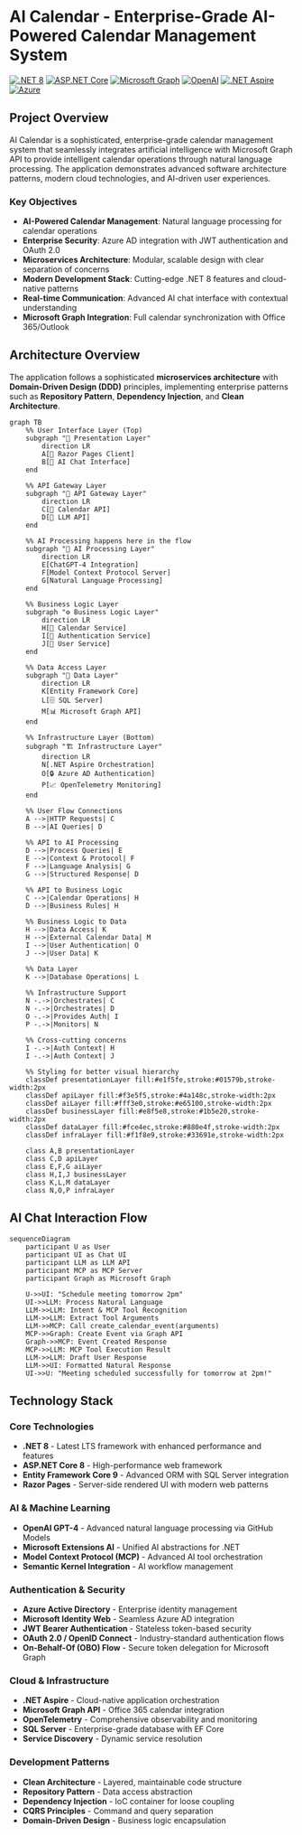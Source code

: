 # AI Calendar - Enterprise-Grade AI-Powered Calendar Management System

[![.NET 8](https://img.shields.io/badge/.NET-8.0-512BD4?style=flat-square)](https://dotnet.microsoft.com/download/dotnet/8.0)
[![ASP.NET Core](https://img.shields.io/badge/ASP.NET%20Core-8.0-512BD4?style=flat-square)](https://docs.microsoft.com/aspnet/core)
[![Microsoft Graph](https://img.shields.io/badge/Microsoft%20Graph-API-0078D4?style=flat-square)](https://docs.microsoft.com/graph)
[![OpenAI](https://img.shields.io/badge/OpenAI-GPT--4-00A67E?style=flat-square)](https://openai.com)
[![.NET Aspire](https://img.shields.io/badge/.NET%20Aspire-9.3-512BD4?style=flat-square)](https://docs.microsoft.com/dotnet/aspire)
[![Azure](https://img.shields.io/badge/Azure%20AD-Authentication-0078D4?style=flat-square)](https://azure.microsoft.com/services/active-directory)

## Project Overview

AI Calendar is a sophisticated, enterprise-grade calendar management system that seamlessly integrates artificial intelligence with Microsoft Graph API to provide intelligent calendar operations through natural language processing. The application demonstrates advanced software architecture patterns, modern cloud technologies, and AI-driven user experiences.

### Key Objectives

- **AI-Powered Calendar Management**: Natural language processing for calendar operations
- **Enterprise Security**: Azure AD integration with JWT authentication and OAuth 2.0
- **Microservices Architecture**: Modular, scalable design with clear separation of concerns
- **Modern Development Stack**: Cutting-edge .NET 8 features and cloud-native patterns
- **Real-time Communication**: Advanced AI chat interface with contextual understanding
- **Microsoft Graph Integration**: Full calendar synchronization with Office 365/Outlook

## Architecture Overview

The application follows a sophisticated **microservices architecture** with **Domain-Driven Design (DDD)** principles, implementing enterprise patterns such as **Repository Pattern**, **Dependency Injection**, and **Clean Architecture**.

```mermaid
graph TB
    %% User Interface Layer (Top)
    subgraph "🎨 Presentation Layer"
        direction LR
        A[📱 Razor Pages Client]
        B[💬 AI Chat Interface]
    end
    
    %% API Gateway Layer
    subgraph "🚪 API Gateway Layer"
        direction LR
        C[📅 Calendar API]
        D[🤖 LLM API]
    end
    
    %% AI Processing happens here in the flow
    subgraph "🧠 AI Processing Layer"
        direction LR
        E[ChatGPT-4 Integration]
        F[Model Context Protocol Server]
        G[Natural Language Processing]
    end
    
    %% Business Logic Layer
    subgraph "⚙️ Business Logic Layer"
        direction LR
        H[📅 Calendar Service]
        I[🔐 Authentication Service]
        J[👤 User Service]
    end
    
    %% Data Access Layer
    subgraph "💾 Data Layer"
        direction LR
        K[Entity Framework Core]
        L[🗄️ SQL Server]
        M[📊 Microsoft Graph API]
    end
    
    %% Infrastructure Layer (Bottom)
    subgraph "🏗️ Infrastructure Layer"
        direction LR
        N[.NET Aspire Orchestration]
        O[🔒 Azure AD Authentication]
        P[📈 OpenTelemetry Monitoring]
    end
    
    %% User Flow Connections
    A -->|HTTP Requests| C
    B -->|AI Queries| D
    
    %% API to AI Processing
    D -->|Process Queries| E
    E -->|Context & Protocol| F
    F -->|Language Analysis| G
    G -->|Structured Response| D
    
    %% API to Business Logic
    C -->|Calendar Operations| H
    D -->|Business Rules| H
    
    %% Business Logic to Data
    H -->|Data Access| K
    H -->|External Calendar Data| M
    I -->|User Authentication| O
    J -->|User Data| K
    
    %% Data Layer
    K -->|Database Operations| L
    
    %% Infrastructure Support
    N -.->|Orchestrates| C
    N -.->|Orchestrates| D
    O -.->|Provides Auth| I
    P -.->|Monitors| N
    
    %% Cross-cutting concerns
    I -.->|Auth Context| H
    I -.->|Auth Context| J
    
    %% Styling for better visual hierarchy
    classDef presentationLayer fill:#e1f5fe,stroke:#01579b,stroke-width:2px
    classDef apiLayer fill:#f3e5f5,stroke:#4a148c,stroke-width:2px
    classDef aiLayer fill:#fff3e0,stroke:#e65100,stroke-width:2px
    classDef businessLayer fill:#e8f5e8,stroke:#1b5e20,stroke-width:2px
    classDef dataLayer fill:#fce4ec,stroke:#880e4f,stroke-width:2px
    classDef infraLayer fill:#f1f8e9,stroke:#33691e,stroke-width:2px
    
    class A,B presentationLayer
    class C,D apiLayer
    class E,F,G aiLayer
    class H,I,J businessLayer
    class K,L,M dataLayer
    class N,O,P infraLayer
```

## AI Chat Interaction Flow

```mermaid
sequenceDiagram
    participant U as User
    participant UI as Chat UI
    participant LLM as LLM API
    participant MCP as MCP Server
    participant Graph as Microsoft Graph
    
    U->>UI: "Schedule meeting tomorrow 2pm"
    UI->>LLM: Process Natural Language
    LLM->>LLM: Intent & MCP Tool Recognition
    LLM->>LLM: Extract Tool Arguments
    LLM->>MCP: Call create_calendar_event(arguments)
    MCP->>Graph: Create Event via Graph API
    Graph->>MCP: Event Created Response
    MCP->>LLM: MCP Tool Execution Result
    LLM->>LLM: Draft User Response
    LLM->>UI: Formatted Natural Response
    UI->>U: "Meeting scheduled successfully for tomorrow at 2pm!"
```

## Technology Stack

### **Core Technologies**
- **.NET 8** - Latest LTS framework with enhanced performance and features
- **ASP.NET Core 8** - High-performance web framework
- **Entity Framework Core 9** - Advanced ORM with SQL Server integration
- **Razor Pages** - Server-side rendered UI with modern web patterns

### **AI & Machine Learning**
- **OpenAI GPT-4** - Advanced natural language processing via GitHub Models
- **Microsoft Extensions AI** - Unified AI abstractions for .NET
- **Model Context Protocol (MCP)** - Advanced AI tool orchestration
- **Semantic Kernel Integration** - AI workflow management

### **Authentication & Security**
- **Azure Active Directory** - Enterprise identity management
- **Microsoft Identity Web** - Seamless Azure AD integration
- **JWT Bearer Authentication** - Stateless token-based security
- **OAuth 2.0 / OpenID Connect** - Industry-standard authentication flows
- **On-Behalf-Of (OBO) Flow** - Secure token delegation for Microsoft Graph

### **Cloud & Infrastructure**
- **.NET Aspire** - Cloud-native application orchestration
- **Microsoft Graph API** - Office 365 calendar integration
- **OpenTelemetry** - Comprehensive observability and monitoring
- **SQL Server** - Enterprise-grade database with EF Core
- **Service Discovery** - Dynamic service resolution

### **Development Patterns**
- **Clean Architecture** - Layered, maintainable code structure
- **Repository Pattern** - Data access abstraction
- **Dependency Injection** - IoC container for loose coupling
- **CQRS Principles** - Command and query separation
- **Domain-Driven Design** - Business logic encapsulation
 

